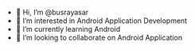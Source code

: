 - 👋 Hi, I’m @busrayasar
- 👀 I’m interested in Android Application Development
- 🌱 I’m currently learning Android
- 💞️ I’m looking to collaborate on Android Application

<!---
busrayasar/busrayasar is a ✨ special ✨ repository because its `README.md` (this file) appears on your GitHub profile.
You can click the Preview link to take a look at your changes.
--->
